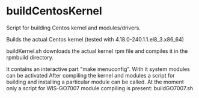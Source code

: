 # buildCentosKernel
Script for building Centos kernel and modules/drivers.

Builds the actual Centos kernel (tested with 4.18.0-240.1.1.el8_3.x86_64)

buildKernel.sh downloads the actual kernel rpm file and compiles it in the rpmbuild directory.

It contains an interactive part "make menuconfig". With it system modules can be activated
After compiling the kernel and modules a script for building and installing a particular module can be called.
At the moment only a script for WIS-GO7007 module compiling is present: buildGO7007.sh

